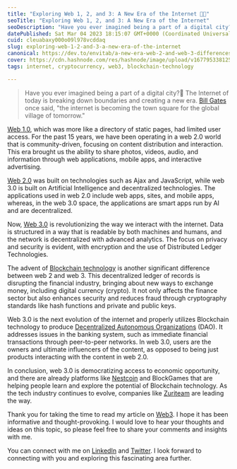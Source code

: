 ```yaml
---
title: "Exploring Web 1, 2, and 3: A New Era of the Internet 👨‍💻"
seoTitle: "Exploring Web 1, 2, and 3: A New Era of the Internet"
seoDescription: "Have you ever imagined being a part of a digital city?🌆 The Internet of today is breaking down boundaries and creating a new era."
datePublished: Sat Mar 04 2023 18:15:07 GMT+0000 (Coordinated Universal Time)
cuid: cleuabaxy000o09l978vcddaq
slug: exploring-web-1-2-and-3-a-new-era-of-the-internet
canonical: https://dev.to/envitab/a-new-era-web-2-and-web-3-differences-19hf
cover: https://cdn.hashnode.com/res/hashnode/image/upload/v1677953381250/82553bfb-7455-4a3b-81f4-8bd64efef716.jpeg
tags: internet, cryptocurrency, web3, blockchain-technology

---
```


> Have you ever imagined being a part of a digital city?🌆 The Internet of today is breaking down boundaries and creating a new era. [Bill Gates](https://en.wikipedia.org/wiki/Bill_Gates) once said, "the internet is becoming the town square for the global village of tomorrow."

[Web 1.0](https://www.techopedia.com/definition/27960/web-10), which was more like a directory of static pages, had limited user access. For the past 15 years, we have been operating in a web 2.0 world that is community-driven, focusing on content distribution and interaction. This era brought us the ability to share photos, videos, audio, and information through web applications, mobile apps, and interactive advertising.

[Web 2.0](https://www.techtarget.com/whatis/definition/Web-20-or-Web-2) was built on technologies such as Ajax and JavaScript, while web 3.0 is built on Artificial Intelligence and decentralized technologies. The applications used in web 2.0 include web apps, sites, and mobile apps, whereas, in the web 3.0 space, the applications are smart apps run by AI and are decentralized.

Now, [Web 3.0](https://ethereum.org/en/web3/) is revolutionizing the way we interact with the internet. Data is structured in a way that is readable by both machines and humans, and the network is decentralized with advanced analytics. The focus on privacy and security is evident, with encryption and the use of Distributed Ledger Technologies.

The advent of [Blockchain technology](https://blockgeeks.com/guides/what-is-blockchain-technology/) is another significant difference between web 2 and web 3. This decentralized ledger of records is disrupting the financial industry, bringing about new ways to exchange money, including digital currency (crypto). It not only affects the finance sector but also enhances security and reduces fraud through cryptography standards like hash functions and private and public keys.

Web 3.0 is the next evolution of the internet and properly utilizes Blockchain technology to produce [Decentralized Autonomous Organizations](https://cointelegraph.com/daos-for-beginners/what-is-a-dao) (DAO). It addresses issues in the banking system, such as immediate financial transactions through peer-to-peer networks. In web 3.0, users are the owners and ultimate influencers of the content, as opposed to being just products interacting with the content in web 2.0.

In conclusion, web 3.0 is democratizing access to economic opportunity, and there are already platforms like [Nestcoin](https://nestcoin.com/) and BlockGames that are helping people learn and explore the potential of Blockchain technology. As the tech industry continues to evolve, companies like [Zuriteam](https://zuri.team/) are leading the way.

Thank you for taking the time to read my article on [Web3](https://ethereum.org/en/web3/). I hope it has been informative and thought-provoking. I would love to hear your thoughts and ideas on this topic, so please feel free to share your comments and insights with me.

You can connect with me on [LinkedIn](https://www.linkedin.com/in/ekemini-samuel-45062a1b4/) and [Twitter](https://twitter.com/realEkemini). I look forward to connecting with you and exploring this fascinating area further.